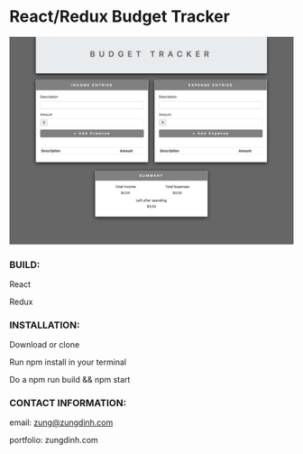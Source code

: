 # React/Redux Budget Tracker

<img src="/public/images/screenview.png">

### BUILD:
React

Redux

### INSTALLATION:
Download or clone 

Run npm install in your terminal

Do a npm run build && npm start 

### CONTACT INFORMATION:
email: zung@zungdinh.com

portfolio: zungdinh.com 
